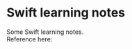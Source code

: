 # Swift learning notes
Some Swift learning notes.  
Reference here: [](https://www.appcoda.com.tw/learnswift/)

